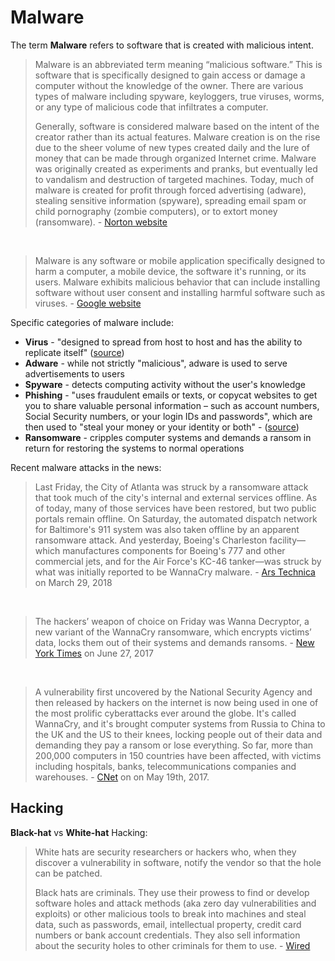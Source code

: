 # Malware

The term **Malware** refers to software that is created with malicious intent.

> Malware is an abbreviated term meaning “malicious software.”  This is software that is specifically designed to gain access or damage a computer without the knowledge of the owner. There are various types of malware including spyware, keyloggers, true viruses, worms, or any type of malicious code that infiltrates a computer.
>
> Generally, software is considered malware based on the intent of the creator rather than its actual features. Malware creation is on the rise due to the sheer volume of new types created daily and the lure of money that can be made through organized Internet crime. Malware was originally created as experiments and pranks, but eventually led to vandalism and destruction of targeted machines. Today, much of malware is created for profit through forced advertising (adware), stealing sensitive information (spyware), spreading email spam or child pornography (zombie computers), or to extort money (ransomware). - [Norton website](https://us.norton.com/internetsecurity-malware.html)


&nbsp;

> Malware is any software or mobile application specifically designed to harm a computer, a mobile device, the software it's running, or its users. Malware exhibits malicious behavior that can include installing software without user consent and installing harmful software such as viruses.  - [Google website](https://support.google.com/webmasters/answer/3258249?hl=en)

Specific categories of malware include:

  + **Virus** - "designed to spread from host to host and has the ability to replicate itself" ([source](https://us.norton.com/internetsecurity-malware-what-is-a-computer-virus.html))
  + **Adware** - while not strictly "malicious", adware is used to serve advertisements to users
  + **Spyware** - detects computing activity without the user's knowledge
  + **Phishing** - "uses fraudulent emails or texts, or copycat websites to get you to share valuable personal information – such as account numbers, Social Security numbers, or your login IDs and passwords", which are then used to "steal your money or your identity or both" - ([source](https://www.consumer.ftc.gov/articles/0003-phishing))
  + **Ransomware** - cripples computer systems and demands a ransom in return for restoring the systems to normal operations

Recent malware attacks in the news:

> Last Friday, the City of Atlanta was struck by a ransomware attack that took much of the city's internal and external services offline. As of today, many of those services have been restored, but two public portals remain offline. On Saturday, the automated dispatch network for Baltimore's 911 system was also taken offline by an apparent ransomware attack. And yesterday, Boeing's Charleston facility—which manufactures components for Boeing's 777 and other commercial jets, and for the Air Force's KC-46 tanker—was struck by what was initially reported to be WannaCry malware. - [Ars Technica](https://arstechnica.com/information-technology/2018/03/baltimores-911-system-boeing-join-atlanta-in-week-of-crypto-malware-outbreaks/) on March 29, 2018

&nbsp;

> The hackers’ weapon of choice on Friday was Wanna Decryptor, a new variant of the WannaCry ransomware, which encrypts victims’ data, locks them out of their systems and demands ransoms. - [New York Times](https://www.nytimes.com/2017/05/12/world/europe/uk-national-health-service-cyberattack.html) on June 27, 2017

&nbsp;

> A vulnerability first uncovered by the National Security Agency and then released by hackers on the internet is now being used in one of the most prolific cyberattacks ever around the globe. It's called WannaCry, and it's brought computer systems from Russia to China to the UK and the US to their knees, locking people out of their data and demanding they pay a ransom or lose everything. So far, more than 200,000 computers in 150 countries have been affected, with victims including hospitals, banks, telecommunications companies and warehouses. - [CNet](https://www.cnet.com/news/wannacry-wannacrypt-uiwix-ransomware-everything-you-need-to-know/) on on May 19th, 2017.


## Hacking

**Black-hat** vs **White-hat** Hacking:

> White hats are security researchers or hackers who, when they discover a vulnerability in software, notify the vendor so that the hole can be patched.
>
> Black hats are criminals. They use their prowess to find or develop software holes and attack methods (aka zero day vulnerabilities and exploits) or other malicious tools to break into machines and steal data, such as passwords, email, intellectual property, credit card numbers or bank account credentials. They also sell information about the security holes to other criminals for them to use. - [Wired](https://www.wired.com/2016/04/hacker-lexicon-white-hat-gray-hat-black-hat-hackers/)
